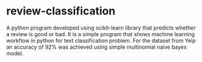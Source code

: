 # review-classification
A python program developed using scikit-learn library that predicts whether a review is good or bad. It is a simple program 
that shows machine learning workflow in python for text classification problem. For the dataset from Yelp an accuracy of 
92% was achieved using simple multinomial naive bayes model.
